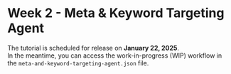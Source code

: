 # Week 2 - Meta & Keyword Targeting Agent

The tutorial is scheduled for release on **January 22, 2025**.  
In the meantime, you can access the work-in-progress (WIP) workflow in the `meta-and-keyword-targeting-agent.json` file.
